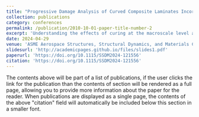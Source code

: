 ```yaml
---
title: "Progressive Damage Analysis of Curved Composite Laminates Incorporating Effects of Manufacturing Using a Semi-Discrete Damage Model"
collection: publications
category: conferences
permalink: /publication/2010-10-01-paper-title-number-2
excerpt: 'Understanding the effects of curing at the macroscale level along with progressive damage analysis for the L-shaped composite part.'
date: 2024-04-29
venue: 'ASME Aerospace Structures, Structural Dynamics, and Materials Conference'
slidesurl: 'http://academicpages.github.io/files/slides1.pdf'
paperurl: 'https://doi.org/10.1115/SSDM2024-121556'
citation: 'https://doi.org/10.1115/SSDM2024-121556'
---
```


The contents above will be part of a list of publications, if the user clicks the link for the publication than the contents of section will be rendered as a full page, allowing you to provide more information about the paper for the reader. When publications are displayed as a single page, the contents of the above "citation" field will automatically be included below this section in a smaller font.
